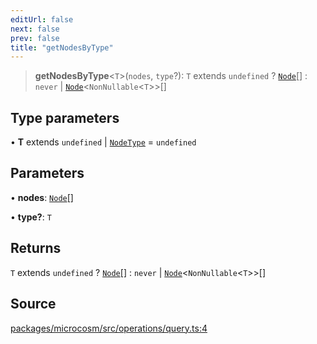 ```yaml
---
editUrl: false
next: false
prev: false
title: "getNodesByType"
---
```


> **getNodesByType**\<`T`\>(`nodes`, `type`?): `T` extends `undefined` ? [`Node`](../type-aliases/Node.md)[] : `never` \| [`Node`](../type-aliases/Node.md)\<`NonNullable`\<`T`\>\>[]

## Type parameters

• **T** extends `undefined` \| [`NodeType`](../type-aliases/NodeType.md) = `undefined`

## Parameters

• **nodes**: [`Node`](../type-aliases/Node.md)[]

• **type?**: `T`

## Returns

`T` extends `undefined` ? [`Node`](../type-aliases/Node.md)[] : `never` \| [`Node`](../type-aliases/Node.md)\<`NonNullable`\<`T`\>\>[]

## Source

[packages/microcosm/src/operations/query.ts:4](https://github.com/nodenogg-in/alpha-p2p/blob/d3c0d0ee190bdee84f8272463e9c5efc8c84f42d/packages/microcosm/src/operations/query.ts#L4)
